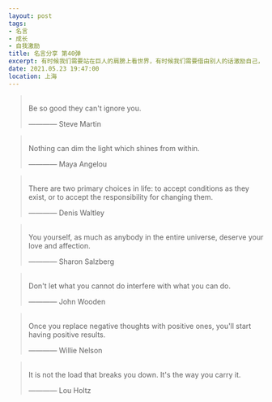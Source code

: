 ```yaml
---
layout: post
tags: 
- 名言
- 成长
- 自我激励
title: 名言分享 第40弹
excerpt: 有时候我们需要站在巨人的肩膀上看世界，有时候我们需要借由别人的话激励自己，有时候我们需要提醒自己变得更加优秀。
date: 2021.05.23 19:47:00
location: 上海
---
```


> <span class="icon-quotes-left"></span>  
> Be so good they can't ignore you.
> <div class="source">———— Steve Martin</div>  
> <div class="quotes-right"><span class="icon-quotes-right"></span></div>

> <span class="icon-quotes-left"></span>  
> Nothing can dim the light which shines from within.
> <div class="source">———— Maya Angelou</div>  
> <div class="quotes-right"><span class="icon-quotes-right"></span></div>

> <span class="icon-quotes-left"></span>  
> There are two primary choices in life: to accept conditions as they exist, or to accept the responsibility for changing them.
> <div class="source">———— Denis Waltley</div>  
> <div class="quotes-right"><span class="icon-quotes-right"></span></div>

> <span class="icon-quotes-left"></span>  
> You yourself, as much as anybody in the entire universe, deserve your love and affection.
> <div class="source">———— Sharon Salzberg</div>  
> <div class="quotes-right"><span class="icon-quotes-right"></span></div>

> <span class="icon-quotes-left"></span>  
> Don't let what you cannot do interfere with what you can do.
> <div class="source">———— John Wooden</div> 
> <div class="quotes-right"><span class="icon-quotes-right"></span></div>

> <span class="icon-quotes-left"></span>  
> Once you replace negative thoughts with positive ones, you'll start having positive results.
> <div class="source">———— Willie Nelson</div>  
> <div class="quotes-right"><span class="icon-quotes-right"></span></div>

> <span class="icon-quotes-left"></span>  
> It is not the load that breaks you down. It's the way you carry it.
> <div class="source">———— Lou Holtz</div>  
> <div class="quotes-right"><span class="icon-quotes-right"></span></div>